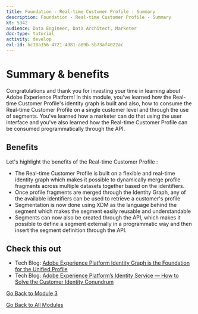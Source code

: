 ```yaml
---
title: Foundation - Real-time Customer Profile - Summary
description: Foundation - Real-time Customer Profile - Summary
kt: 5342
audience: Data Engineer, Data Architect, Marketer
doc-type: tutorial
activity: develop
exl-id: bc18a356-4721-4d81-a89b-5b73af4022ac
---
```

# Summary & benefits

Congratulations and thank you for investing your time in learning about Adobe Experience Platform! 
In this module, you've learned how the Real-time Customer Profile's identity graph is built and also, how to consume the Real-time Customer Profile on a single customer level and through the use of segments. You've learned how a marketer can do that using the user interface and you've also learned how the Real-time Customer Profile can be consumed programmatically through the API. 

## Benefits

Let's highlight the benefits of the Real-time Customer Profile :

- The Real-time Customer Profile is built on a flexible and real-time identity graph which makes it possible to dynamically merge profile fragments across multiple datasets together based on the identifiers.
- Once profile fragments are merged through the Identity Graph, any of the available identifiers can be used to retrieve a customer's profile
- Segmentation is now done using XDM as the language behind the segment which makes the segment easily reusable and understandable
- Segments can now also be created through the API, which makes it possible to define a segment externally in a programmatic way and then insert the segment definition through the API.

## Check this out

- Tech Blog: [Adobe Experience Platform Identity Graph is the Foundation for the Unified Profile](https://medium.com/adobetech/adobe-experience-platform-identity-graph-is-the-foundation-for-the-unified-profile-e8435d26dce7)
- Tech Blog: [Adobe Experience Platform’s Identity Service — How to Solve the Customer Identity Conundrum](https://medium.com/adobetech/adobe-experience-platforms-identity-service-how-to-solve-the-customer-identity-conundrum-f95e22d16ea9)

[Go Back to Module 3](./real-time-customer-profile.md)

[Go Back to All Modules](../../overview.md)

